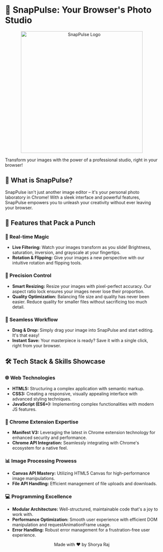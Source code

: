 # 📸 SnapPulse: Your Browser's Photo Studio

<p align="center">
  <img src="logonb.png" alt="SnapPulse Logo" width="400"/>
</p>

Transform your images with the power of a professional studio, right in your browser!

## 🌟 What is SnapPulse?
SnapPulse isn't just another image editor – it's your personal photo laboratory in Chrome! With a sleek interface and powerful features, SnapPulse empowers you to unleash your creativity without ever leaving your browser.

## 🚀 Features that Pack a Punch

### 🎨 Real-time Magic
- **Live Filtering:** Watch your images transform as you slide! Brightness, saturation, inversion, and grayscale at your fingertips.
- **Rotation & Flipping:** Give your images a new perspective with our intuitive rotation and flipping tools.

### 📏 Precision Control
- **Smart Resizing:** Resize your images with pixel-perfect accuracy. Our aspect ratio lock ensures your images never lose their proportion.
- **Quality Optimization:** Balancing file size and quality has never been easier. Reduce quality for smaller files without sacrificing too much detail.

### 💾 Seamless Workflow
- **Drag & Drop:** Simply drag your image into SnapPulse and start editing. It's that easy!
- **Instant Save:** Your masterpiece is ready? Save it with a single click, right from your browser.

## 🛠️ Tech Stack & Skills Showcase

### 🌐 Web Technologies
- **HTML5:** Structuring a complex application with semantic markup.
- **CSS3:** Creating a responsive, visually appealing interface with advanced styling techniques.
- **JavaScript (ES6+):** Implementing complex functionalities with modern JS features.

### 🧩 Chrome Extension Expertise
- **Manifest V3:** Leveraging the latest in Chrome extension technology for enhanced security and performance.
- **Chrome API Integration:** Seamlessly integrating with Chrome's ecosystem for a native feel.

### 📊 Image Processing Prowess
- **Canvas API Mastery:** Utilizing HTML5 Canvas for high-performance image manipulations.
- **File API Handling:** Efficient management of file uploads and downloads.

### 💻 Programming Excellence
- **Modular Architecture:** Well-structured, maintainable code that's a joy to work with.
- **Performance Optimization:** Smooth user experience with efficient DOM manipulation and requestAnimationFrame usage.
- **Error Handling:** Robust error management for a frustration-free user experience.


<p align="center">
  Made with ❤️ by Shorya Raj
</p>

